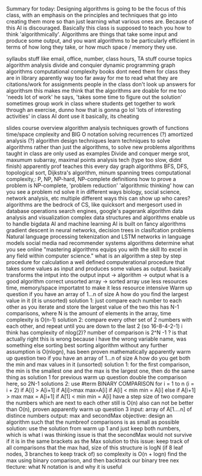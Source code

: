 Summary for today: Designing algorithms is going to be the focus of this class, with an emphasis on the principles and techniques that go into creating them more so than just learning what various ones are. Because of this AI is discouraged. Basically this class is supposed to teach you how to think 'algorithmically'. Algorithms are things that take some input and produce some output, and you want algorithms to be particularly efficient in terms of how long they take, or how much space / memory they use.

syllaubs
	stuff like email, office, number, class hours, TA stuff
	course topics
		algorithm analysis
		divide and conquier
		dynamic programming
		graph algorithms
		computational complexity
	books
		dont need them for class
		they are in library aparently
		way too far away for me to read what they are
	citations/work
		for assignments people in the class don't look up answers for algorithsm
		this makes me think that the algorithms are doable for me too
		'needs lot of work' he says, 'takes some time to figure out the solution'
		sometimes group work in class where students get together to work through an exercise, dunno how that is gonna go lol
		'lots of interesting activities' in class
	AI
		dont use it basically, its cheating

slides
	course overview
		algorithm analysis techniques
			growth of functions
				time/space cmplexity and BIG O notation
			solving recurrences (?)
			amortized analysis (?)
		algorithm design techniques
			learn techniques to solve algorithms rather than just the algorithms, to solve new problems
			algorithms taught in class are only used as examples
		Divide and conquer
			merge srot, maxumum subarray, maximal points
			analysis tech (type too slow, didnt finish)
			apparently prof teaches this every day
		graph algorithms
			BFS, DFS, topological sort, Dijkstra's algorithm, minum spanning trees 
		computational complexity,: P, NP, NP-hard, NP-complete
			definitions
			how to prove a problem is NP-complete, 'problem reduction'
		'algorithmic thinking'
			how can you see a problem nd solve it in different ways
			biology, social science, network analysis, etc multiple different ways this can show up
		who cares?
			algorithms are the bedrock of CS, like quicksort and mergesort used in database operations
			search engines, google's pagerank algorithm
			data analysis and visualization
				complex data structures and algorithms enable us to handle bigdata
			AI and machine learning
				AI is built on fancy algorithms
					gradient descent in neural networks, decision trees in clasifcation problems
			Natural language processing
				tekenization and LSTM networks in language models
			social media nad recommender systems
				algorithms determine what you see online
			"mastering algorithms equips you with the skill lto excel in any field within computer science."
	what is an algorithm
		a step by step procedure for calculation
		a well defined computerational procedure that takes some values as input and produces some values as output. basically transforms the intput into the output
		input -> algorithm -> output
	what is a good algorithm
		correct
			unsorted array -> sorted array
		use less resources
			time, memory/space
			importatnt to make it less resource intensive
	Warm up question
		if you have an array of 1...n of size A how do you find the largest value in it (it is unsorted)
			solution 1: just compare each number to each other as you iterate and store the largest value of the two 
				this has N-1 comparisons, where N is the amount of elements in the array, time complexity is O(n-1)
			solution 2: compare every other set of 2 numbers with each other, and repeat until you are down to the last 2 (so 16-8-4-2-1) 
				i think has complexity of nlog(2)?
				number of comparison is 2^N -1 ? is that actually right
					this is wrong because i have the wrong variable name, was something else 
	sorting
		best sorting algorithm without any further assumption is O(nlogn), has been proven mathematically apparently 
	warm up question two
		if you have an array of 1...n of size A how do you get both the min and max values in it (unsorted)
			solution 1: for the first comparison, the min is the smallest one and the max is the largest one, then do the same thing as solution 1 for previous warm up question 
				double the comparison here, so 2N-1
			solutions 2: use #term BINARY COMPARISON
				for i = 1 to n (i = i + 2)
					if A[i] > A[i+1]
						if A[i]>max
							max=A[i]
						if A[i] < min
							min = A[i]
					else
						if A[i+1] > max
							max = A[i+1]
						if A[1] < min
							min = A[i]
				have a step size of two
				compare the numbers which are next to each other
				still is O(n)
				also can not be better than O(n), proven apparently
	warm up question 3
		input: array of A[1....n] of distince numbers
		output: max and secondMax
		objective: design an algorithm such that the numbreof comparisons is as small as possible
		solution:  use the solution from warm up 1 and just keep both numbers, which is what i was thinking
			issue is that the secondMax would not survive if it is in the same brackets as the Max
			solution to this issue: keep track of all comparisons that the max had, size of this structure is logN (if 8 leaf nodes, 3 branches to keep track of) so complexity is O(n + logn)
				find the max using binary comparison, and then backtrack our binary tree
nex tlecture: what N notation is and why it is useful
				